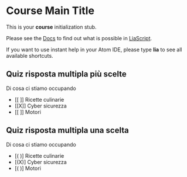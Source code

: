 <!--
author:   Tizio, Caio e Sempronio

version:  0.0.1

language: it

narrator: IT Italian Male

comment:  Try to write a short comment about
          your course, multiline is also okay.
-->

# Course Main Title

This is your **course** initialization stub.

Please see the [Docs](https://liascript.github.io/course/?https://raw.githubusercontent.com/gionatamassibenincasa/esempio-uda-cyber-sicurezza/main/README.md)
to find out what is possible in [LiaScript](https://liascript.github.io).

If you want to use instant help in your Atom IDE, please type **lia** to see all available shortcuts.

## Quiz risposta multipla più scelte


Di cosa ci stiamo occupando

- [[ ]] Ricette culinarie
- [[X]] Cyber sicurezza
- [[ ]] Motori

## Quiz risposta multipla una scelta


Di cosa ci stiamo occupando

- [( )] Ricette culinarie
- [(X)] Cyber sicurezza
- [( )] Motori
